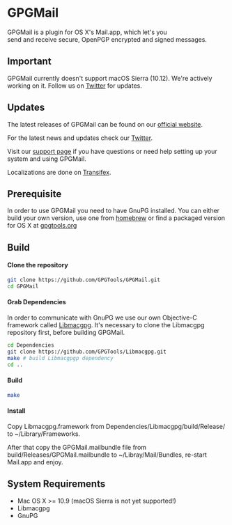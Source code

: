 GPGMail
=======

GPGMail is a plugin for OS X's Mail.app, which let's you  
send and receive secure, OpenPGP encrypted and signed messages.

Important
-------

GPGMail currently doesn't support macOS Sierra (10.12). We're actively working on it.
Follow us on [Twitter](https://twitter.com/gpgtools) for updates.

Updates
-------

The latest releases of GPGMail can be found on our [official website](https://gpgtools.org/).

For the latest news and updates check our [Twitter](https://twitter.com/gpgtools).

Visit our [support page](https://gpgtools.tenderapp.com) if you have questions or need help setting up your system and using GPGMail.

Localizations are done on [Transifex](https://www.transifex.com/projects/p/GPGMail/).

Prerequisite
------------

In order to use GPGMail you need to have GnuPG installed.
You can either build your own version, use one from [homebrew](http://brew.sh) or find a packaged version for OS X at [gpgtools.org](https://gpgtools.org)

Build
-----

#### Clone the repository
```bash
git clone https://github.com/GPGTools/GPGMail.git
cd GPGMail
```

#### Grab Dependencies

In order to communicate with GnuPG we use our own Objective-C framework called [Libmacgpg](https://github.com/GPGTools/Libmacgpg).
It's necessary to clone the Libmacgpg repository first, before building GPGMail.

```bash
cd Dependencies
git clone https://github.com/GPGTools/Libmacgpg.git
make # build Libmacgpgp dependency
cd ..
```

#### Build
```bash
make
```

#### Install
Copy Libmacgpg.framework from Dependencies/Libmacgpg/build/Release/ to ~/Library/Frameworks.

After that copy the GPGMail.mailbundle file from build/Releases/GPGMail.mailbundle to ~/Libray/Mail/Bundles, re-start Mail.app and enjoy.


System Requirements
-------------------

* Mac OS X >= 10.9 (macOS Sierra is not yet supported!)
* Libmacgpg
* GnuPG
